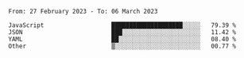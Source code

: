 <!--START_SECTION:waka-->

```text
From: 27 February 2023 - To: 06 March 2023

JavaScript                   ████████████████████░░░░░   79.39 %
JSON                         ███░░░░░░░░░░░░░░░░░░░░░░   11.42 %
YAML                         ██░░░░░░░░░░░░░░░░░░░░░░░   08.40 %
Other                        ▒░░░░░░░░░░░░░░░░░░░░░░░░   00.77 %
```

<!--END_SECTION:waka-->
